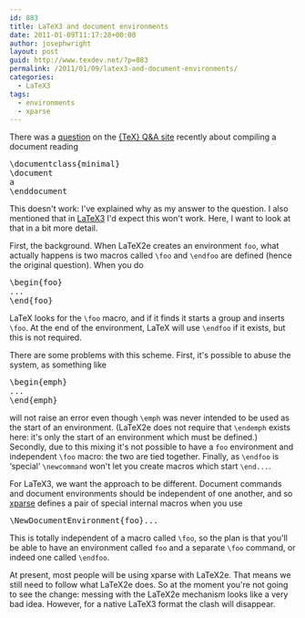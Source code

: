 ```yaml
---
id: 883
title: LaTeX3 and document environments
date: 2011-01-09T11:17:28+00:00
author: josephwright
layout: post
guid: http://www.texdev.net/?p=883
permalink: /2011/01/09/latex3-and-document-environments/
categories:
  - LaTeX3
tags:
  - environments
  - xparse
---
```

There was a <a href="http://tex.stackexchange.com/questions/8528/">question</a> on the <a title="{TeX} Q&amp;A" href="http://tex.stackexchange.com/">{TeX} Q&amp;A site</a> recently about compiling a document reading
<pre>\documentclass{minimal}
\document
a
\enddocument
</pre>
This doesn't work: I've explained why as my answer to the question. I also mentioned that in <a title="The LaTeX3 project" href="http://www.latex-project.org/latex3.html">LaTeX3</a> I'd expect this won't work. Here, I want to look at that in a bit more detail.

First, the background. When LaTeX2e creates an environment <code>foo</code>, what actually happens is two macros called <code>\foo</code> and <code>\endfoo</code> are defined (hence the original question). When you do
<pre>\begin{foo}
...
\end{foo}
</pre>
LaTeX looks for the <code>\foo</code> macro, and if it finds it starts a group and inserts <code>\foo</code>. At the end of the environment, LaTeX will use <code>\endfoo</code> if it exists, but this is not required.

There are some problems with this scheme. First, it's possible to abuse the system, as something like
<pre>\begin{emph}
...
\end{emph}
</pre>
will not raise an error even though <code>\emph</code> was never intended to be used as the start of an environment. (LaTeX2e does not require that <code>\endemph</code> exists here: it's only the start of an environment which must be defined.) Secondly, due to this mixing it's not possible to have a <code>foo</code> environment and independent <code>\foo</code> macro: the two are tied together. Finally, as <code>\endfoo</code> is ‘special’ <code>\newcommand</code> won't let you create macros which start <code>\end...</code>.

For LaTeX3, we want the approach to be different. Document commands and document environments should be independent of one another, and so <a href="http://ctan.org/pkg/xparse">xparse</a> defines a pair of special internal macros when you use
<pre>\NewDocumentEnvironment{foo}...
</pre>
This is totally independent of a macro called <code>\foo</code>, so the plan is that you'll be able to have an environment called <code>foo</code> and a separate <code>\foo</code> command, or indeed one called <code>\endfoo</code>.

At present, most people will be using xparse with LaTeX2e. That means we still need to follow what LaTeX2e does. So at the moment you're not going to see the change: messing with the LaTeX2e mechanism looks like a very bad idea. However, for a native LaTeX3 format the clash will disappear.
